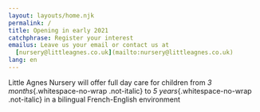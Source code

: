 ```yaml
---
layout: layouts/home.njk
permalink: /
title: Opening in early 2021
catchphrase: Register your interest
emailus: Leave us your email or contact us at
  [nursery@littleagnes.co.uk](mailto:nursery@littleagnes.co.uk)
lang: en
---
```

Little Agnes Nursery will offer full day care for children from *3 months*{.whitespace-no-wrap .not-italic} to *5 years*{.whitespace-no-wrap .not-italic} in a bilingual French-English environment